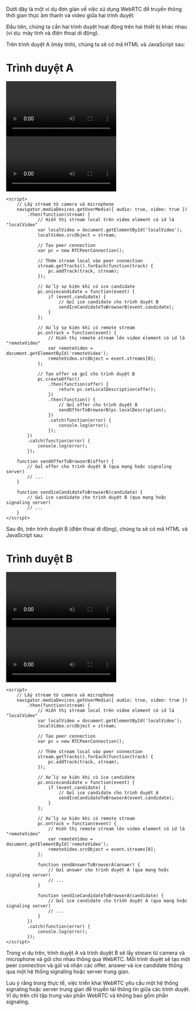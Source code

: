 Dưới đây là một ví dụ đơn giản về việc sử dụng WebRTC để truyền thông thời gian thực âm thanh và video giữa hai trình duyệt:

Đầu tiên, chúng ta cần hai trình duyệt hoạt động trên hai thiết bị khác nhau (ví dụ: máy tính và điện thoại di động).

Trên trình duyệt A (máy tính), chúng ta sẽ có mã HTML và JavaScript sau:
<!DOCTYPE html>
<html>
<head>
    <title>WebRTC Audio/Video Communication</title>
</head>
<body>
    <h1>Trình duyệt A</h1>
    <video id="localVideo" autoplay></video>
    <video id="remoteVideo" autoplay></video>

    <script>
        // Lấy stream từ camera và microphone
        navigator.mediaDevices.getUserMedia({ audio: true, video: true })
            .then(function(stream) {
                // Hiển thị stream local trên video element có id là "localVideo"
                var localVideo = document.getElementById('localVideo');
                localVideo.srcObject = stream;

                // Tạo peer connection
                var pc = new RTCPeerConnection();

                // Thêm stream local vào peer connection
                stream.getTracks().forEach(function(track) {
                    pc.addTrack(track, stream);
                });

                // Xử lý sự kiện khi có ice candidate
                pc.onicecandidate = function(event) {
                    if (event.candidate) {
                        // Gửi ice candidate cho trình duyệt B
                        sendIceCandidateToBrowserB(event.candidate);
                    }
                };

                // Xử lý sự kiện khi có remote stream
                pc.ontrack = function(event) {
                    // Hiển thị remote stream lên video element có id là "remoteVideo"
                    var remoteVideo = document.getElementById('remoteVideo');
                    remoteVideo.srcObject = event.streams[0];
                };

                // Tạo offer và gửi cho trình duyệt B
                pc.createOffer()
                    .then(function(offer) {
                        return pc.setLocalDescription(offer);
                    })
                    .then(function() {
                        // Gửi offer cho trình duyệt B
                        sendOfferToBrowserB(pc.localDescription);
                    })
                    .catch(function(error) {
                        console.log(error);
                    });
            })
            .catch(function(error) {
                console.log(error);
            });

        function sendOfferToBrowserB(offer) {
            // Gửi offer cho trình duyệt B (qua mạng hoặc signaling server)
            // ...
        }

        function sendIceCandidateToBrowserB(candidate) {
            // Gửi ice candidate cho trình duyệt B (qua mạng hoặc signaling server)
            // ...
        }
    </script>
</body>
</html>
Sau đó, trên trình duyệt B (điện thoại di động), chúng ta sẽ có mã HTML và JavaScript sau:
<!DOCTYPE html>
<html>
<head>
    <title>WebRTC Audio/Video Communication</title>
</head>
<body>
    <h1>Trình duyệt B</h1>
    <video id="localVideo" autoplay></video>
    <video id="remoteVideo" autoplay></video>

    <script>
        // Lấy stream từ camera và microphone
        navigator.mediaDevices.getUserMedia({ audio: true, video: true })
            .then(function(stream) {
                // Hiển thị stream local trên video element có id là "localVideo"
                var localVideo = document.getElementById('localVideo');
                localVideo.srcObject = stream;

                // Tạo peer connection
                var pc = new RTCPeerConnection();

                // Thêm stream local vào peer connection
                stream.getTracks().forEach(function(track) {
                    pc.addTrack(track, stream);
                });

                // Xử lý sự kiện khi có ice candidate
                pc.onicecandidate = function(event) {
                    if (event.candidate) {
                        // Gửi ice candidate cho trình duyệt A
                        sendIceCandidateToBrowserA(event.candidate);
                    }
                };

                // Xử lý sự kiện khi có remote stream
                pc.ontrack = function(event) {
                    // Hiển thị remote stream lên video element có id là "remoteVideo"
                    var remoteVideo = document.getElementById('remoteVideo');
                    remoteVideo.srcObject = event.streams[0];
                };

                function sendAnswerToBrowserA(answer) {
                    // Gửi answer cho trình duyệt A (qua mạng hoặc signaling server)
                    // ...
                }

                function sendIceCandidateToBrowserA(candidate) {
                    // Gửi ice candidate cho trình duyệt A (qua mạng hoặc signaling server)
                    // ...
                }
            })
            .catch(function(error) {
                console.log(error);
            });
    </script>
</body>
</html>
Trong ví dụ trên, trình duyệt A và trình duyệt B sẽ lấy stream từ camera và microphone và gửi cho nhau thông qua WebRTC. Mỗi trình duyệt sẽ tạo một peer connection và gửi và nhận các offer, answer và ice candidate thông qua một hệ thống signaling hoặc server trung gian.

Lưu ý rằng trong thực tế, việc triển khai WebRTC yêu cầu một hệ thống signaling hoặc server trung gian để truyền tải thông tin giữa các trình duyệt. Ví dụ trên chỉ tập trung vào phần WebRTC và không bao gồm phần signaling.
